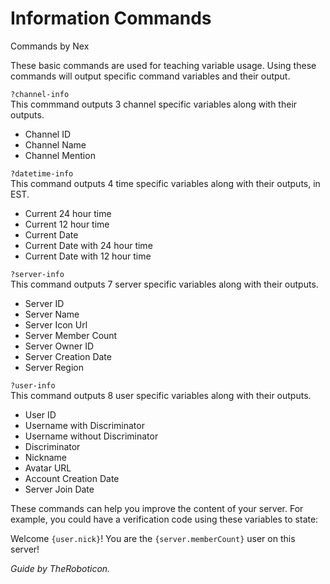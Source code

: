 # Information Commands
Commands by Nex

These basic commands are used for teaching variable usage.
Using these commands will output specific command variables and their output.

`?channel-info`  
This commmand outputs 3 channel specific variables along with their outputs.
 - Channel ID
 - Channel Name
 - Channel Mention

`?datetime-info`  
This command outputs 4 time specific variables along with their outputs, in EST.
 - Current 24 hour time
 - Current 12 hour time
 - Current Date
 - Current Date with 24 hour time
 - Current Date with 12 hour time
 
`?server-info`  
This command outputs 7 server specific variables along with their outputs.
 - Server ID
 - Server Name
 - Server Icon Url
 - Server Member Count
 - Server Owner ID
 - Server Creation Date
 - Server Region

`?user-info`  
This command outputs 8 user specific variables along with their outputs.
 - User ID
 - Username with Discriminator
 - Username without Discriminator
 - Discriminator
 - Nickname
 - Avatar URL
 - Account Creation Date
 - Server Join Date
 
These commands can help you improve the content of your server. For example, you could have a verification code using these variables to state:

Welcome `{user.nick}`! You are the `{server.memberCount}` user on this server!

*Guide by TheRoboticon.*
